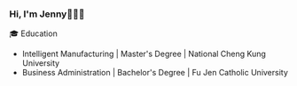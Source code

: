 ### Hi, I'm Jenny👩🏻‍💻


🎓 Education
- Intelligent Manufacturing | Master's Degree | National Cheng Kung University
- Business Administration | Bachelor's Degree | Fu Jen Catholic University

<!--
**jenilin/jenilin** is a ✨ _special_ ✨ repository because its `README.md` (this file) appears on your GitHub profile.

Here are some ideas to get you started:

- 🔭 I’m currently working on ...
- 🌱 I’m currently learning ...
- 👯 I’m looking to collaborate on ...
- 🤔 I’m looking for help with ...
- 💬 Ask me about ...
- 📫 How to reach me: ...
- 😄 Pronouns: ...
- ⚡ Fun fact: ...
-->
